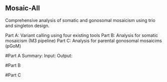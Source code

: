 ## Mosaic-All
Comprehensive analysis of somatic and gonosomal mosaicism using trio and singleton design.

Part A: Variant calling using four existing tools
Part B: Analysis for somatic mosaicism (M3 pipeline)
Part C: Analysis for parental gonosomal mosaicims (pGoM)

#Part A
Summary: 
Input:
Output:

#Part B


#Part C
